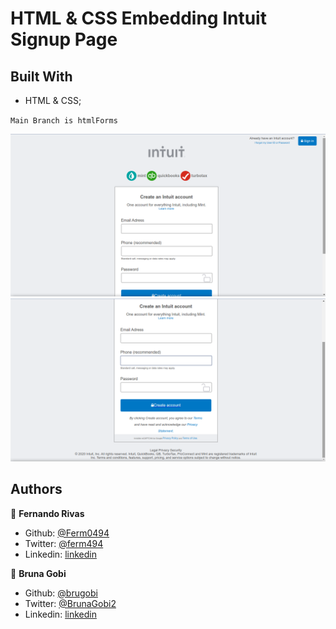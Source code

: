 # HTML & CSS Embedding Intuit Signup Page

## Built With

- HTML & CSS;

`Main Branch is htmlForms`

![screenshot](./assets/imgs/clone1.png)
![screenshot](./assets/imgs/clone2.png)

## Authors

👤 **Fernando Rivas**

- Github: [@Ferm0494](https://github.com/Ferm0494)
- Twitter: [@ferm494](https://twitter.com/ferm494)
- Linkedin: [linkedin](https://www.linkedin.com/in/fernando-rivas-5bbb41147/)

👤 **Bruna Gobi**

- Github: [@brugobi](https://github.com/brugobi)
- Twitter: [@BrunaGobi2](https://twitter.com/BrunaGobi2)
- Linkedin: [linkedin](https://www.linkedin.com/in/bruna-gobi-08854760/)
